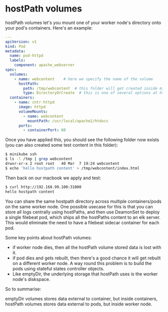 # hostPath volumes

hostPath volumes let's you mount one of your worker node's directory onto your pod's containers. Here's an example:

```yaml
---
apiVersion: v1
kind: Pod
metadata:
  name: pod-httpd
  labels:
    component: apache_webserver
spec:
  volumes:
    - name: webcontent    # here we specify the name of the volume
      hostPath:
        path: /tmp/webcontent  # this folder will get created inside minikube vm if it doesn't already exist.
        type: DirectoryOrCreate  # this is one of several options at https://kubernetes.io/docs/concepts/storage/volumes/#hostpath
  containers:
    - name: cntr-httpd
      image: httpd
      volumeMounts:
        - name: webcontent
          mountPath: /usr/local/apache2/htdocs
      ports:
        - containerPort: 80
```

Once you have applied this, you should see the following folder now exists (you can also created some test content in this folder):

```bash
$ minikube ssh
$ ls -l /tmp | grep webcontent
drwxr-xr-x 2 root root   40 Mar  7 19:24 webcontent
$ echo 'hello hostpath content' > /tmp/webcontent/index.html
```

Then back on our macbook we apply and test:

```bash
$ curl http://192.168.99.100:31000
hello hostpath content
```

You can share the same hostpath directory across multiple containers/pods on the same worker node. One possible usecase for this is that you can store all logs centrally using hostPaths, and then use DeamonSet to deploy a single filebeat pod, which ships all the hostPaths content to an elk server. This would eliminate the need to have a filebeat sidecar container for each pod.

Some key points about hostPath volumes:

- if worker node dies, then all the hostPath volume stored data is lost with it.
- if pod dies and gets rebuilt, then there's a good chance it will get rebuilt on a different worker node. A way round this problem is to build the pods using stateful states controller objects.
- Like emptyDir, the underlying storage that hostPath uses is the worker node's diskspace.

So to summarise:

emptyDir volumes stores data external to container, but inside containers, hostPath volumes stores data external to pods, but inside worker node.
